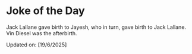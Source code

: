 # Joke of the Day

<!-- #joke -->
Jack Lallane gave birth to Jayesh, who in turn, gave birth to Jack Lallane. Vin Diesel was the afterbirth.

Updated on: [19/6/2025]
<!-- #jokeEnd -->